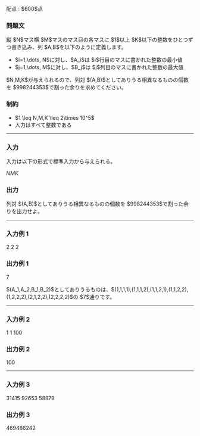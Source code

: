 
<div>

<span>

<span>

<p>
配点 : $600$点
</p>

<div>

<section>

### **問題文**

<p>
縦 $N$マス横 $M$マスのマス目の各マスに $1$以上 $K$以下の整数をひとつずつ書き込み、列 $A,B$を以下のように定義します。
</p>

<ul>

<li>
$i=1,\dots, N$に対し、$A_i$は $i$行目のマスに書かれた整数の最小値
</li>

<li>
$j=1,\dots, M$に対し、$B_j$は $j$列目のマスに書かれた整数の最大値
</li>

</ul>

<p>
$N,M,K$が与えられるので、列対 $(A,B)$としてありうる相異なるものの個数を $998244353$で割った余りを求めてください。
</p>

</section>

</div>

<div>

<section>

### **制約**

<ul>

<li>
$1 \leq N,M,K \leq 2\times 10^5$
</li>

<li>
入力はすべて整数である
</li>

</ul>

</section>

</div>

---

<div>

<div>

<section>

### **入力**

<p>
入力は以下の形式で標準入力から与えられる。
</p>

<div>

$N$$M$$K$
</div>

</section>

</div>

<div>

<section>

### **出力**

<p>
列対 $(A,B)$としてありうる相異なるものの個数を $998244353$で割った余りを出力せよ。
</p>

</section>

</div>

</div>

---

<div>

<section>

### **入力例 1**

<div>

2 2 2

</div>

</section>

</div>

<div>

<section>

### **出力例 1**

<div>

7

</div>

<p>
$(A_1,A_2,B_1,B_2)$としてありうるものは、$(1,1,1,1),(1,1,1,2),(1,1,2,1),(1,1,2,2),(1,2,2,2),(2,1,2,2),(2,2,2,2)$の $7$通りです。
</p>

</section>

</div>

---

<div>

<section>

### **入力例 2**

<div>

1 1 100

</div>

</section>

</div>

<div>

<section>

### **出力例 2**

<div>

100

</div>

</section>

</div>

---

<div>

<section>

### **入力例 3**

<div>

31415 92653 58979

</div>

</section>

</div>

<div>

<section>

### **出力例 3**

<div>

469486242

</div>

</section>

</div>

</span>

</span>

</div>
